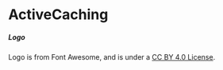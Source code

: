 # ActiveCaching

##### Logo

Logo is from Font Awesome, and is under a [CC BY 4.0 License](https://creativecommons.org/licenses/by/4.0/).